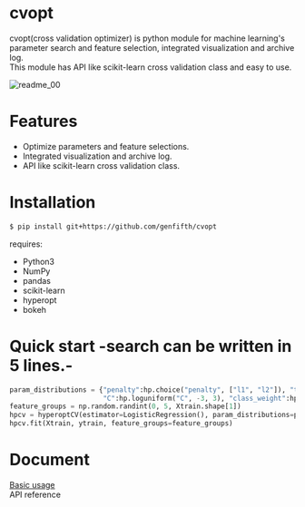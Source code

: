 # cvopt
cvopt(cross validation optimizer) is python module for machine learning's parameter search and feature selection, integrated visualization and archive log.   
This module has API like scikit-learn cross validation class and easy to use.

![readme_00](https://github.com/genfifth/images/blob/master/cvopt/readme_00.PNG)

# Features
* Optimize parameters and feature selections.
* Integrated visualization and archive log.
* API like scikit-learn cross validation class.

# Installation   
```bash
$ pip install git+https://github.com/genfifth/cvopt
```
requires:   
* Python3
* NumPy
* pandas
* scikit-learn
* hyperopt
* bokeh
   
# Quick start -search can be written in 5 lines.-
```python
param_distributions = {"penalty":hp.choice("penalty", ["l1", "l2"]), "tol":hp.loguniform("tol", -4, -2), 
                       "C":hp.loguniform("C", -3, 3), "class_weight":hp.choice("class_weight", [None, "balanced"])}
feature_groups = np.random.randint(0, 5, Xtrain.shape[1]) 
hpcv = hyperoptCV(estimator=LogisticRegression(), param_distributions=param_distributions)
hpcv.fit(Xtrain, ytrain, feature_groups=feature_groups)
```
   
# Document
[Basic usage](https://github.com/genfifth/cvopt/blob/master/docs/basic_usage.ipynb)   
API reference
